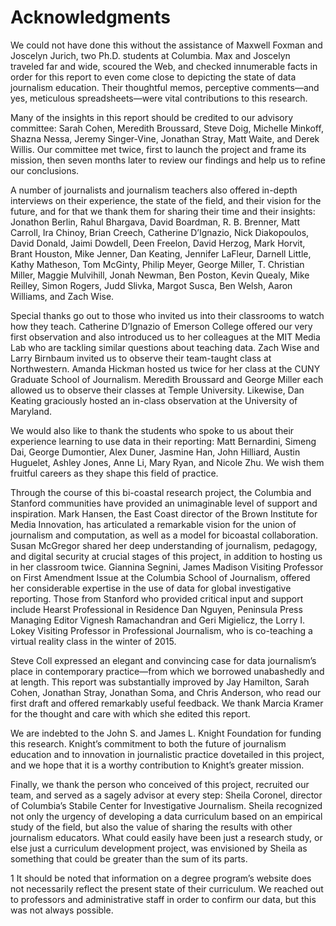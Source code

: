 # Acknowledgments

We could not have done this without the assistance of Maxwell Foxman and Joscelyn Jurich, two Ph.D. students at Columbia. Max and Joscelyn traveled far and wide, scoured the Web, and checked innumerable facts in order for this report to even come close to depicting the state of data journalism education. Their thoughtful memos, perceptive comments—and yes, meticulous spreadsheets—were vital contributions to this research.

Many of the insights in this report should be credited to our advisory committee: Sarah Cohen, Meredith Broussard, Steve Doig, Michelle Minkoff, Shazna Nessa, Jeremy Singer-Vine, Jonathan Stray, Matt Waite, and Derek Willis. Our committee met twice, first to launch the project and frame its mission, then seven months later to review our findings and help us to refine our conclusions.

A number of journalists and journalism teachers also offered in-depth interviews on their experience, the state of the field, and their vision for the future, and for that we thank them for sharing their time and their insights: Jonathon Berlin, Rahul Bhargava, David Boardman, R. B. Brenner, Matt Carroll, Ira Chinoy, Brian Creech, Catherine D’Ignazio, Nick Diakopoulos, David Donald, Jaimi Dowdell, Deen Freelon, David Herzog, Mark Horvit, Brant Houston, Mike Jenner, Dan Keating, Jennifer LaFleur, Darnell Little, Kathy Matheson, Tom McGinty, Philip Meyer, George Miller, T. Christian Miller, Maggie Mulvihill, Jonah Newman, Ben Poston, Kevin Quealy, Mike Reilley, Simon Rogers, Judd Slivka, Margot Susca, Ben Welsh, Aaron Williams, and Zach Wise.

Special thanks go out to those who invited us into their classrooms to watch how they teach. Catherine D’Ignazio of Emerson College offered our very first observation and also introduced us to her colleagues at the MIT Media Lab who are tackling similar questions about teaching data. Zach Wise and Larry Birnbaum invited us to observe their team-taught class at Northwestern. Amanda Hickman hosted us twice for her class at the CUNY Graduate School of Journalism. Meredith Broussard and George Miller each allowed us to observe their classes at Temple University. Likewise, Dan Keating graciously hosted an in-class observation at the University of Maryland.

We would also like to thank the students who spoke to us about their experience learning to use data in their reporting: Matt Bernardini, Simeng Dai, George Dumontier, Alex Duner, Jasmine Han, John Hilliard, Austin Huguelet, Ashley Jones, Anne Li, Mary Ryan, and Nicole Zhu. We wish them fruitful careers as they shape this field of practice.

Through the course of this bi-coastal research project, the Columbia and Stanford communities have provided an unimaginable level of support and inspiration. Mark Hansen, the East Coast director of the Brown Institute for Media Innovation, has articulated a remarkable vision for the union of journalism and computation, as well as a model for bicoastal collaboration. Susan McGregor shared her deep understanding of journalism, pedagogy, and digital security at crucial stages of this project, in addition to hosting us in her classroom twice. Giannina Segnini, James Madison Visiting Professor on First Amendment Issue at the Columbia School of Journalism, offered her considerable expertise in the use of data for global investigative reporting. Those from Stanford who provided critical input and support include Hearst Professional in Residence Dan Nguyen, Peninsula Press Managing Editor Vignesh Ramachandran and Geri Migielicz, the Lorry I. Lokey Visiting Professor in Professional Journalism, who is co-teaching a virtual reality class in the winter of 2015.

Steve Coll expressed an elegant and convincing case for data journalism’s place in contemporary practice—from which we borrowed unabashedly and at length. This report was substantially improved by Jay Hamilton, Sarah Cohen, Jonathan Stray, Jonathan Soma, and Chris Anderson, who read our first draft and offered remarkably useful feedback. We thank Marcia Kramer for the thought and care with which she edited this report.

We are indebted to the John S. and James L. Knight Foundation for funding this research. Knight’s commitment to both the future of journalism education and to innovation in journalistic practice dovetailed in this project, and we hope that it is a worthy contribution to Knight’s greater mission.

Finally, we thank the person who conceived of this project, recruited our team, and served as a sagely advisor at every step: Sheila Coronel, director of Columbia’s Stabile Center for Investigative Journalism. Sheila recognized not only the urgency of developing a data curriculum based on an empirical study of the field, but also the value of sharing the results with other journalism educators. What could easily have been just a research study, or else just a curriculum development project, was envisioned by Sheila as something that could be greater than the sum of its parts.

1 It should be noted that information on a degree program’s website does not necessarily reflect the present state of their curriculum. We reached out to professors and administrative staff in order to confirm our data, but this was not always possible.

